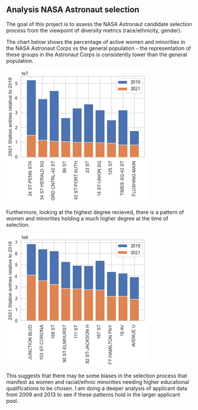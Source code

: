 ## Analysis NASA Astronaut selection

The goal of this project is to assess the NASA Astronaut candidate selection process from the viewpoint of diversity metrics (race/ethnicity, gender).

The chart below shows the percentage of active women and minorities in the NASA Astronaut Corps vs the general population - the representation of these groups in the Astronaut Corps is consistently lower than the general population. 

![Largest volume stations - change in volume from 2019 to 2021 ](https://github.com/saramoira/MTA-COVID-Testing-EDA/blob/main/images/largest.png)

Furthermore, looking at the highest degree recieved, there is a pattern of women and minorities holding a much higher degree at the time of selection. 

![Largest volume stations with high share of 2019 traffic in 2021](https://github.com/saramoira/MTA-COVID-Testing-EDA/blob/main/images/weighted.png)

This suggests that there may be some biases in the selection process that manifest as women and racial/ethnic minorities needing higher educational qualifications to be chosen. I am doing a deeper analysis of applicant data from 2009 and 2013 to see if these patterns hold in the larger applicant pool.
